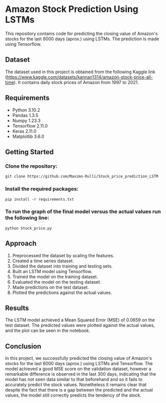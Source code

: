 # Amazon Stock Prediction Using LSTMs
This repository contains code for predicting the closing value of Amazon's stocks for the last 6000 days (aprox.) using LSTMs. The prediction is made using Tensorflow.

## Dataset
The dataset used in this project is obtained from the following Kaggle link (https://www.kaggle.com/datasets/kannan1314/amazon-stock-price-all-time). It contains daily stock prices of Amazon from 1997 to 2021.

## Requirements
* Python 3.10.2
* Pandas 1.3.5
* Numpy 1.23.3
* Tensorflow 2.11.0
* Keras 2.11.0
* Matplotlib 3.6.0


## Getting Started

### Clone the repository:
```
git clone https://github.com/Maximo-Rulli/Stock_price_prediction_LSTM
```


### Install the required packages:
```
pip install -r requirements.txt
```


### To run the graph of the final model versus the actual values run the following line:
```
python Stock_price.py
```

## Approach
1. Preprocessed the dataset by scaling the features.
2. Created a time series dataset.
2. Divided the dataset into training and testing sets.
2. Built an LSTM model using Tensorflow.
2. Trained the model on the training dataset.
2. Evaluated the model on the testing dataset.
2. Made predictions on the test dataset.
2. Plotted the predictions against the actual values.

## Results
The LSTM model achieved a Mean Squared Error (MSE) of 0.0659 on the test dataset. The predicted values were plotted against the actual values, and the plot can be seen in the notebook.

## Conclusion
In this project, we successfully predicted the closing value of Amazon's stocks for the last 6000 days (aprox.) using LSTMs and Tensorflow. The model achieved a good MSE score on the validation dataset, however a remarkable difference is observed in the last 300 days, indicating that the model has not seen data similar to that beforehand and so it fails to accurately predict the stock values. Nonetheless it remains clear that despite the fact that there is a gap between the predicted and the actual values, the model still correctly predicts the tendency of the stock.
